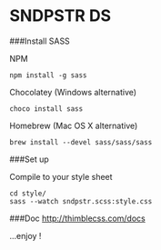 SNDPSTR DS
==============

###Install SASS

NPM
```
npm install -g sass
```

Chocolatey (Windows alternative)
```
choco install sass
```

Homebrew (Mac OS X alternative)
```
brew install --devel sass/sass/sass
```
###Set up

Compile to your style sheet

```
cd style/
sass --watch sndpstr.scss:style.css
```

###Doc
http://thimblecss.com/docs

...enjoy !